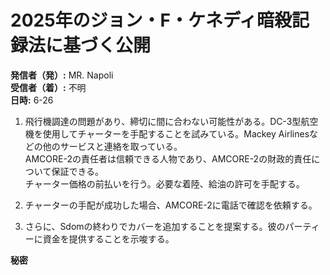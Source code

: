 # 2025年のジョン・F・ケネディ暗殺記録法に基づく公開

**発信者（発）:** MR. Napoli  
**受信者（着）:** 不明  
**日時:** 6-26  

1. 飛行機調達の問題があり、締切に間に合わない可能性がある。DC-3型航空機を使用してチャーターを手配することを試みている。Mackey Airlinesなどの他のサービスと連絡を取っている。  
   AMCORE-2の責任者は信頼できる人物であり、AMCORE-2の財政的責任について保証できる。  
   チャーター価格の前払いを行う。必要な着陸、給油の許可を手配する。  

2. チャーターの手配が成功した場合、AMCORE-2に電話で確認を依頼する。  

3. さらに、Sdomの終わりでカバーを追加することを提案する。彼のパーティーに資金を提供することを示唆する。  

**秘密**